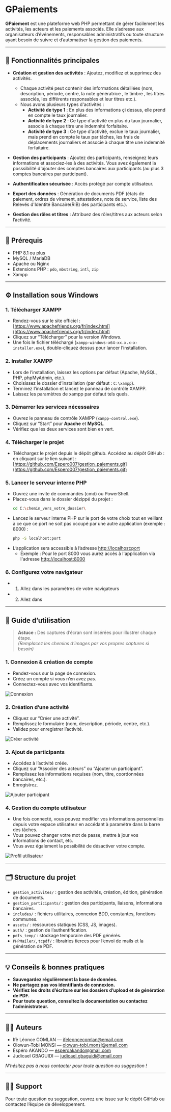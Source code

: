 # GPaiements

**GPaiement** est une plateforme web PHP permettant de gérer facilement les activités, les acteurs et les paiements associés. Elle s’adresse aux organisateurs d’événements, responsables administratifs ou toute structure ayant besoin de suivre et d’automatiser la gestion des paiements.

---

## 🚀 Fonctionnalités principales

- **Création et gestion des activités** : Ajoutez, modifiez et supprimez des activités.
    * Chaque activité peut contenir des informations détaillées (nom, description, période, centre, la note génératrice , le timbre , les titres associés, les différents responsables et leur titres etc.).
    * Nous avons plusieurs types d'activités :
      - **Activité de type 1** : En plus des informations çi dessus, elle prend en compte le taux journalier.
      - **Activité de type 2** : Ce type d'activité en plus du taux journalier, associe à chaque titre une indemnité forfaitaire.
      - **Activité de type 3** : Ce type d'activité, exclue le taux journalier, mais prend en compte le taux par tâches, les frais de déplacements journaliers et associe à chaque titre une indemnité forfaitaire.

- **Gestion des participants** : Ajoutez des participants, renseignez leurs informations et associez-les à des activités. Vous avez également la posssibilité  d'ajouter des comptes bancaires aux participants (au plus 3 comptes bancaires par participant).
- **Authentification sécurisée** : Accès protégé par compte utilisateur.
- **Export des données** : Génération de documents PDF (états de paiement, ordres de virement, attestations, note de service, liste des Relevés d'Identité Bancaire(RIB) des participants etc.).
- **Gestion des rôles et titres** : Attribuez des rôles/titres aux acteurs selon l’activité.

---

## 🔧 Prérequis

- PHP 8.1 ou plus
- MySQL / MariaDB
- Apache ou Nginx
- Extensions PHP : `pdo`, `mbstring`, `intl`, `zip` 
- Xampp

---

## ⚙️ Installation sous Windows

### 1. Télécharger XAMPP

- Rendez-vous sur le site officiel : [https://www.apachefriends.org/fr/index.html](https://www.apachefriends.org/fr/index.html)
- Cliquez sur “Télécharger” pour la version Windows.
- Une fois le fichier téléchargé (`xampp-windows-x64-xx.x.x-x-installer.exe`), double-cliquez dessus pour lancer l’installation.

### 2. Installer XAMPP

- Lors de l’installation, laissez les options par défaut (Apache, MySQL, PHP, phpMyAdmin, etc.).
- Choisissez le dossier d’installation (par défaut : `C:\xampp`).
- Terminez l’installation et lancez le panneau de contrôle XAMPP.
- Laissez les paramètres de xampp par défaut tels quels.

### 3. Démarrer les services nécessaires

- Ouvrez le panneau de contrôle XAMPP (`xampp-control.exe`).
- Cliquez sur “Start” pour **Apache** et **MySQL**.
- Vérifiez que les deux services sont bien en vert.

### 4. Télécharger le projet

- Téléchargez le projet depuis le dépôt github. Accédez au dépôt GitHub : en cliquant sur le lien suivant : [https://github.com/Espero007/gestion_paiements.git](https://github.com/Espero007/gestion_paiements.git)
  

### 5. Lancer le serveur interne PHP

- Ouvrez une invite de commandes (cmd) ou PowerShell.
- Placez-vous dans le dossier dézippé du projet :
  ```bash
  cd C:\chemin_vers_votre_dossier\
  ```
- Lancez le serveur interne PHP sur le port de votre choix tout en veillant à ce que ce port ne soit pas occupé par une autre application (exemple : 8000)  :
  ```bash
  php -S localhost:port
  ```
- L’application sera accessible à l’adresse [http://localhost:port](http://localhost:port)
   - Exemple : Pour le port 8000 vous aurez accès à l'application via l'adresse  [http://localhost:8000](http://localhost:8000) 
### 6. Configurez votre navigateur
- 1. Allez dans les paramètres de votre navigateurs
- 2. Allez dans 

---

## 📝 Guide d’utilisation

> **Astuce :** Des captures d’écran sont insérées pour illustrer chaque étape.  
> *(Remplacez les chemins d’images par vos propres captures si besoin)*

### 1. Connexion & création de compte

- Rendez-vous sur la page de connexion.
- Créez un compte si vous n’en avez pas.
- Connectez-vous avec vos identifiants.

![Connexion](assets/img/connexion.png)

### 2. Création d’une activité

- Cliquez sur “Créer une activité”.
- Remplissez le formulaire (nom, description, période, centre, etc.).
- Validez pour enregistrer l’activité.

![Créer activité](assets/img/creer_activite.png)

### 3. Ajout de participants

- Accédez à l’activité créée.
- Cliquez sur “Associer des acteurs” ou “Ajouter un participant”.
- Remplissez les informations requises (nom, titre, coordonnées bancaires, etc.).
- Enregistrez.

![Ajouter participant](assets/img/ajouter_participant.png)

### 4. Gestion du compte utilisateur

- Une fois connecté, vous pouvez modifier vos informations personnelles depuis votre espace utilisateur en accédant à paramètre dans la barre des tâches.
- Vous pouvez changer votre mot de passe, mettre à jour vos informations de contact, etc.
- Vous avez également la possibilité de désactiver votre compte.

![Profil utilisateur](assets/img/profil_utilisateur.png)

---

## 🗂️ Structure du projet

- `gestion_activites/` : gestion des activités, création, édition, génération de documents.
- `gestion_participants/` : gestion des participants, liaisons, informations bancaires.
- `includes/` : fichiers utilitaires, connexion BDD, constantes, fonctions communes.
- `assets/` : ressources statiques (CSS, JS, images).
- `auth/` : gestion de l’authentification.
- `pdfs_temp/` : stockage temporaire des PDF générés.
- `PHPMailer/`, `tcpdf/` : librairies tierces pour l’envoi de mails et la génération de PDF.

---

## 💡 Conseils & bonnes pratiques

- **Sauvegardez régulièrement la base de données.**
- **Ne partagez pas vos identifiants de connexion.**
- **Vérifiez les droits d’écriture sur les dossiers d’upload et de génération de PDF.**
- **Pour toute question, consultez la documentation ou contactez l’administrateur.**

---

## 👨‍💻 Auteurs

- Ifè Léonce COMLAN  — ifeleoncecomlan@email.com
- Olowun-Tobi MONSI — olowun-tobi.monsi@email.com
- Espéro AKANDO —    esperoakando@gmail.com
- Judicael GBAGUIDI — judicael.gbaguidi@email.com

*N’hésitez pas à nous contacter pour toute question ou suggestion !*

---

## 🙋‍♂️ Support

Pour toute question ou suggestion, ouvrez une issue sur le dépôt GitHub ou contactez l’équipe de développement.
